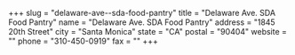 +++
slug = "delaware-ave--sda-food-pantry"
title = "Delaware Ave. SDA Food Pantry"
name = "Delaware Ave. SDA Food Pantry"
address = "1845 20th Street"
city = "Santa Monica"
state = "CA"
postal = "90404"
website = ""
phone = "310-450-0919"
fax = ""
+++
